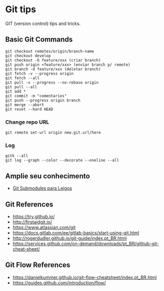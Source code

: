 # Git tips
GIT (version control) tips and tricks.

## Basic Git Commands
```
git checkout remotes/origin/branch-name
git checkout develop
git checkout -b feature/xxx (criar branch)
git push origin <feature/xxx> (enviar branch p/ remote)
git branch -d feature/xxx (deletar branch)
git fetch -v --progress origin
git fetch --all
git pull -v --progress --no-rebase origin
git pull --all
git add *
git commit -m "comentarios"
git push --progress origin branch
git merge --abort
git reset --hard HEAD
```
### Change repo URL
`git remote set-url origin new.git.url/here`

### Log
```
gitk --all
git log --graph --color --decorate --oneline --all
```

## Amplie seu conhecimento
- [Git Submodules para Leigos](/git-submodules.md)

## Git References
- https://try.github.io/
- http://firstaidgit.io/
- https://www.atlassian.com/git
- https://docs.gitlab.com/ee/gitlab-basics/start-using-git.html
- http://rogerdudler.github.io/git-guide/index.pt_BR.html
- https://services.github.com/on-demand/downloads/pt_BR/github-git-cheat-sheet/

## Git Flow References
- https://danielkummer.github.io/git-flow-cheatsheet/index.pt_BR.html
- https://guides.github.com/introduction/flow/
